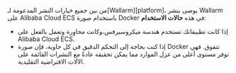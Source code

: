 من بين جميع خيارات النشر المدعومة لـ[Wallarm][platform]، يوصى بنشر Wallarm على Alibaba Cloud ECS باستخدام صورة Docker في هذه **حالات الاستخدام**:

* إذا كانت تطبيقاتك تستخدم هندسة ميكروسيرفس،وكانت محاوِرة وتعمل بالفعل على Alibaba Cloud ECS.
* إذا كنت بحاجة إلى التحكم الدقيق في كل حاوية، فإن صورة Docker تتفوق. فهي توفر مستوى أعلى من عزل الموارد مما يمكن تحقيقه عادةً مع النشرات القائمة على الآلات الافتراضية التقليدية.